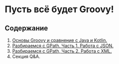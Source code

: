# Пусть всё будет Groovy!

## Содержание

1. [Основы Groovy и сравнение с Java  и Kotlin.](https://github.com/kadehar/let-everything-be-groovy/blob/01-intro-to-groovy/README.md)
2. [Разбираемся с GPath. Часть 1. Работа с JSON.](https://github.com/kadehar/let-everything-be-groovy/tree/02-gpath-part-1-json/)
3. [Разбираемся с GPath, Часть 2. Работа с XML.](https://github.com/kadehar/let-everything-be-groovy/tree/03-gpath-part-2-xml/)
4. Секция Q&A.
